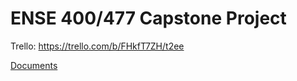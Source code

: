 # ENSE 400/477 Capstone Project
Trello: https://trello.com/b/FHkfT7ZH/t2ee

[Documents](doc/README.md)
